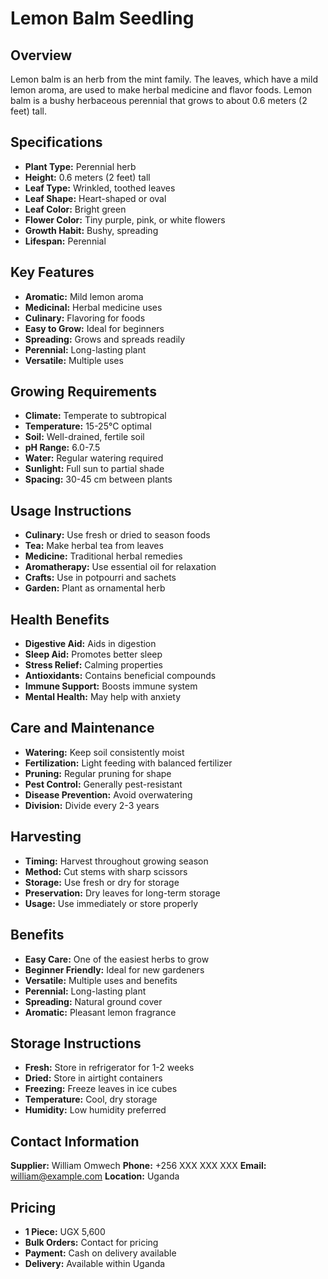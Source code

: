 # Lemon Balm Seedling

## Overview
Lemon balm is an herb from the mint family. The leaves, which have a mild lemon aroma, are used to make herbal medicine and flavor foods. Lemon balm is a bushy herbaceous perennial that grows to about 0.6 meters (2 feet) tall.

## Specifications
- **Plant Type:** Perennial herb
- **Height:** 0.6 meters (2 feet) tall
- **Leaf Type:** Wrinkled, toothed leaves
- **Leaf Shape:** Heart-shaped or oval
- **Leaf Color:** Bright green
- **Flower Color:** Tiny purple, pink, or white flowers
- **Growth Habit:** Bushy, spreading
- **Lifespan:** Perennial

## Key Features
- **Aromatic:** Mild lemon aroma
- **Medicinal:** Herbal medicine uses
- **Culinary:** Flavoring for foods
- **Easy to Grow:** Ideal for beginners
- **Spreading:** Grows and spreads readily
- **Perennial:** Long-lasting plant
- **Versatile:** Multiple uses

## Growing Requirements
- **Climate:** Temperate to subtropical
- **Temperature:** 15-25°C optimal
- **Soil:** Well-drained, fertile soil
- **pH Range:** 6.0-7.5
- **Water:** Regular watering required
- **Sunlight:** Full sun to partial shade
- **Spacing:** 30-45 cm between plants

## Usage Instructions
- **Culinary:** Use fresh or dried to season foods
- **Tea:** Make herbal tea from leaves
- **Medicine:** Traditional herbal remedies
- **Aromatherapy:** Use essential oil for relaxation
- **Crafts:** Use in potpourri and sachets
- **Garden:** Plant as ornamental herb

## Health Benefits
- **Digestive Aid:** Aids in digestion
- **Sleep Aid:** Promotes better sleep
- **Stress Relief:** Calming properties
- **Antioxidants:** Contains beneficial compounds
- **Immune Support:** Boosts immune system
- **Mental Health:** May help with anxiety

## Care and Maintenance
- **Watering:** Keep soil consistently moist
- **Fertilization:** Light feeding with balanced fertilizer
- **Pruning:** Regular pruning for shape
- **Pest Control:** Generally pest-resistant
- **Disease Prevention:** Avoid overwatering
- **Division:** Divide every 2-3 years

## Harvesting
- **Timing:** Harvest throughout growing season
- **Method:** Cut stems with sharp scissors
- **Storage:** Use fresh or dry for storage
- **Preservation:** Dry leaves for long-term storage
- **Usage:** Use immediately or store properly

## Benefits
- **Easy Care:** One of the easiest herbs to grow
- **Beginner Friendly:** Ideal for new gardeners
- **Versatile:** Multiple uses and benefits
- **Perennial:** Long-lasting plant
- **Spreading:** Natural ground cover
- **Aromatic:** Pleasant lemon fragrance

## Storage Instructions
- **Fresh:** Store in refrigerator for 1-2 weeks
- **Dried:** Store in airtight containers
- **Freezing:** Freeze leaves in ice cubes
- **Temperature:** Cool, dry storage
- **Humidity:** Low humidity preferred

## Contact Information
**Supplier:** William Omwech
**Phone:** +256 XXX XXX XXX
**Email:** william@example.com
**Location:** Uganda

## Pricing
- **1 Piece:** UGX 5,600
- **Bulk Orders:** Contact for pricing
- **Payment:** Cash on delivery available
- **Delivery:** Available within Uganda


